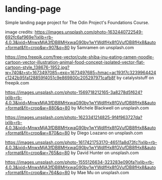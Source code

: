 # landing-page

Simple landing page project for The Odin Project's Foundations Course.

image credits:
https://images.unsplash.com/photo-1632440722549-692fc6af969e?ixlib=rb-4.0.3&ixid=MnwxMjA3fDB8MHxwaG90by1wYWdlfHx8fGVufDB8fHx8&auto=format&fit=crop&w=907&q=80 by 5amramen on unsplash.com

https://img.freepik.com/free-vector/cute-shiba-inu-eating-ramen-noodle-cartoon-vector-illustration-animal-food-concept-isolated-vector-flat-cartoon-style_138676-1952.jpg?w=740&t=st=1673497085~exp=1673497685~hmac=ac193f7c3239964424c1242b95fa128859f4051c9e869800c205297971cafb8f by catalyststuff on freepik.com

https://images.unsplash.com/photo-1569718212165-3a8278d5f624?ixlib=rb-4.0.3&ixid=MnwxMjA3fDB8MHxwaG90by1wYWdlfHx8fGVufDB8fHx8&auto=format&fit=crop&w=880&q=80 by Michele Blackwell on unsplash.com

https://images.unsplash.com/photo-1623341214825-9f4f963727da?ixlib=rb-4.0.3&ixid=MnwxMjA3fDB8MHxwaG90by1wYWdlfHx8fGVufDB8fHx8&auto=format&fit=crop&w=870&q=80 by Diego Loazano on unsplash.com

https://images.unsplash.com/photo-1617421753170-46511a8d73fc?ixlib=rb-4.0.3&ixid=MnwxMjA3fDB8MHxwaG90by1wYWdlfHx8fGVufDB8fHx8&auto=format&fit=crop&w=765&q=80 by David Hunter on unsplash.com

https://images.unsplash.com/photo-1555126634-323283e090fa?ixlib=rb-4.0.3&ixid=MnwxMjA3fDB8MHxwaG90by1wYWdlfHx8fGVufDB8fHx8&auto=format&fit=crop&w=764&q=80 by Mae Mu on unsplash.com